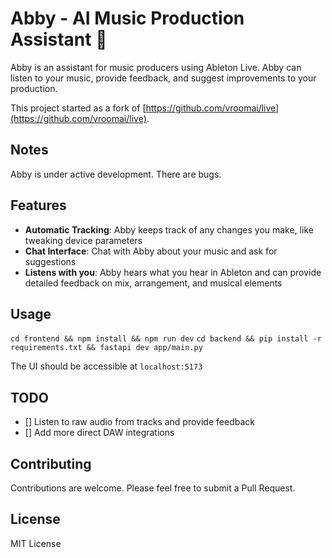 # Abby - AI Music Production Assistant 🎹

Abby is an assistant for music producers using Ableton Live. Abby can listen to your music, provide feedback, and suggest improvements to your production.

This project started as a fork of [https://github.com/vroomai/live](https://github.com/vroomai/live).

## Notes

Abby is under active development. There are bugs.

## Features

- **Automatic Tracking**: Abby keeps track of any changes you make, like tweaking device parameters
- **Chat Interface**: Chat with Abby about your music and ask for suggestions
- **Listens with you**: Abby hears what you hear in Ableton and can provide detailed feedback on mix, arrangement, and musical elements

## Usage

`cd frontend && npm install && npm run dev`
`cd backend && pip install -r requirements.txt && fastapi dev app/main.py`

The UI should be accessible at `localhost:5173`

## TODO

- [] Listen to raw audio from tracks and provide feedback
- [] Add more direct DAW integrations

## Contributing

Contributions are welcome. Please feel free to submit a Pull Request.

## License

MIT License
